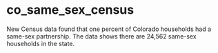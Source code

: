 # co_same_sex_census
New Census data found that one percent of Colorado households had a same-sex partnership. The data shows there are 24,562 same-sex households in the state. 

